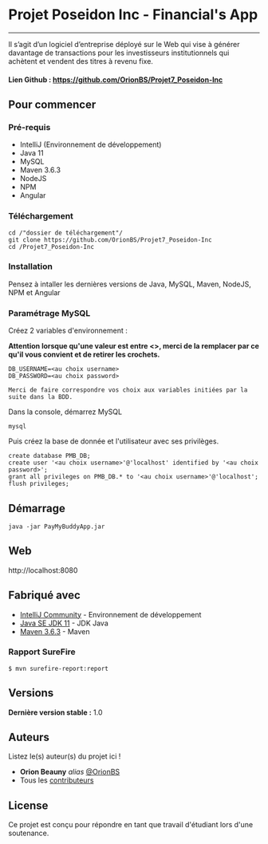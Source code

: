 # Projet Poseidon Inc - Financial's App
***

Il s’agit d’un logiciel d’entreprise déployé sur le Web qui vise à générer davantage de transactions pour les investisseurs institutionnels qui achètent et vendent des titres à revenu fixe.

#### Lien Github : https://github.com/OrionBS/Projet7_Poseidon-Inc

## Pour commencer

### Pré-requis

- IntelliJ (Environnement de développement)
- Java 11
- MySQL
- Maven 3.6.3
- NodeJS
- NPM
- Angular

### Téléchargement

```
cd /"dossier de téléchargement"/
git clone https://github.com/OrionBS/Projet7_Poseidon-Inc
cd /Projet7_Poseidon-Inc
```

### Installation

Pensez à intaller les dernières versions de Java, MySQL, Maven, NodeJS, NPM et Angular

### Paramétrage MySQL

Créez 2 variables d'environnement :

**Attention lorsque qu'une valeur est entre <>, merci de la remplacer par ce qu'il vous convient et de retirer les crochets.**
```
DB_USERNAME=<au choix username>
DB_PASSWORD=<au choix password>

Merci de faire correspondre vos choix aux variables initiées par la suite dans la BDD.
```

Dans la console, démarrez MySQL
```
mysql
```
Puis créez la base de donnée et l'utilisateur avec ses privilèges.
```
create database PMB_DB;
create user '<au choix username>'@'localhost' identified by '<au choix password>';
grant all privileges on PMB_DB.* to '<au choix username>'@'localhost';
flush privileges;
```

## Démarrage

```
java -jar PayMyBuddyApp.jar
```

## Web

http://localhost:8080

## Fabriqué avec

* [IntelliJ Community](https://www.jetbrains.com/idea/download/#section=windows) - Environnement de développement
* [Java SE JDK 11](https://www.oracle.com/java/technologies/javase-jdk11-downloads.html) - JDK Java
* [Maven 3.6.3](http://maven.apache.org/download.cgi) - Maven

### Rapport SureFire

```
$ mvn surefire-report:report
```

## Versions

**Dernière version stable :** 1.0

## Auteurs
Listez le(s) auteur(s) du projet ici !
* **Orion Beauny** _alias_ [@OrionBS](https://github.com/OrionBS)
* Tous les [contributeurs](https://github.com/OrionBS/Projet5_SafetyNet/contributors)

## License

Ce projet est conçu pour répondre en tant que travail d'étudiant lors d'une soutenance.


